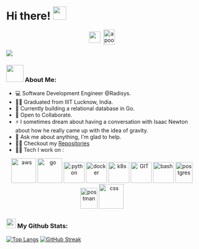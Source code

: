 # Hi there! <img src="https://github.com/TheDudeThatCode/TheDudeThatCode/blob/master/Assets/Hi.gif" width="35" />

<p align="center">
<a href="https://www.linkedin.com/in/arhum-khan/" target="blank"><img align="center" src="https://cdn.jsdelivr.net/npm/simple-icons@v3/icons/linkedin.svg" alt="" height="30" width="30" /></a>&nbsp;
<a href="https://mail.google.com/mail/u/0/?fs=1&tf=cm&to=arhum602@gmail.com" target="blank"><img align="center" src="https://cdn.jsdelivr.net/npm/simple-icons@v3/icons/gmail.svg" alt="apoorv#4040" height="40" width="30" /></a>
</p>

![](https://media.giphy.com/media/qPa9vUYCUrx6w/giphy.gif)
### <img src="https://github.com/TheDudeThatCode/TheDudeThatCode/blob/master/Assets/Developer.gif" width="45" /> About Me:
- 💻 Software Development Engineer @Radisys.
- 🙋‍♂️ Graduated from IIIT Lucknow, India.
- 🔭 Currently building a relational database in Go.
- 👯 Open to Collaborate.
- ⚡ I sometimes dream about having a conversation with Isaac Newton about how he really came up with the idea of gravity.
- 💬 Ask me about anything, I'm glad to help.
- 👨‍💻 Checkout my [Repositories](https://github.com/arhum602?tab=repositories)
- 🧑‍💻 Tech I work on :

<p align="center">
      <img src="https://www.vectorlogo.zone/logos/amazon_aws/amazon_aws-icon.svg" alt="aws" width="65" height="65"/>
      <img src="https://www.vectorlogo.zone/logos/golang/golang-icon.svg" alt="go" width="65" height="65"/>
      <img src="https://www.vectorlogo.zone/logos/python/python-icon.svg" alt="python" width="55" height="55"/>
      <img src="https://www.vectorlogo.zone/logos/docker/docker-icon.svg" alt="docker" width="55" height="55"/> 
      <img src="https://www.vectorlogo.zone/logos/kubernetes/kubernetes-icon.svg" alt="k8s" width="55" height="55"/> 
      <img src="https://www.vectorlogo.zone/logos/git-scm/git-scm-icon.svg" alt="GIT" width="55" height="55"/> 
      <img src="https://www.vectorlogo.zone/logos/gnu_bash/gnu_bash-icon.svg" alt="bash" width="55" height="55"/>
      <img src="https://www.vectorlogo.zone/logos/postgresql/postgresql-icon.svg" alt="postgres" width="45" height="55"/>
      <img src="https://www.vectorlogo.zone/logos/getpostman/getpostman-icon.svg" alt="postman" width="45" height="55"/>
      <img src="https://www.vectorlogo.zone/logos/w3_css/w3_css-icon.svg" alt="css" width="65" height="65"/>

</p>

### <img src='https://media1.giphy.com/media/du3J3cXyzhj75IOgvA/giphy.gif?cid=ecf05e47x2g034i9pzwtzzsd3xgg2w9nr94t4tflbbgo3008&rid=giphy.gif' width='25' /> My Github Stats:
[![Top Langs](https://github-readme-stats.vercel.app/api/top-langs/?username=arhum602&layout=compact&text_color=daf7dc&bg_color=151515)](https://github.com/anuraghazra/github-readme-stats)
[![GitHub Streak](https://github-readme-streak-stats.herokuapp.com/?user=arhum602&theme=dark)](https://git.io/streak-stats)
<!--START_SECTION:waka-->
<!--END_SECTION:waka-->

